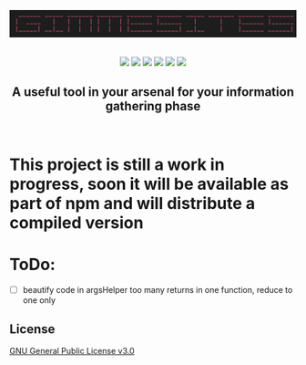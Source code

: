 ![main-logo](/logo.png) <br><br>

<p align="center">
<img src="https://img.shields.io/badge/Maintained-yes-green?style=for-the-badge" />
<img src="https://img.shields.io/badge/made%20with-love%20%E2%9D%A4%EF%B8%8F-green?style=for-the-badge" />
<img src="https://img.shields.io/github/issues/Friscas/gimmesites?style=for-the-badge" />
<img src="https://img.shields.io/github/forks/Friscas/gimmesites?style=for-the-badge" />
<img src="https://img.shields.io/github/stars/Friscas/gimmesites?style=for-the-badge" />
<img src="https://img.shields.io/github/license/Friscas/gimmesites?style=for-the-badge" />
</p>

<h2 align="center">A useful tool in your arsenal for your information gathering phase</h2> <br>

# This project is still a work in progress, soon it will be available as part of npm and will distribute a compiled version

# ToDo:

- [ ] beautify code in argsHelper too many returns in one function, reduce to one only

## License

[GNU General Public License v3.0](http://www.gnu.org/licenses/gpl-3.0.html)
